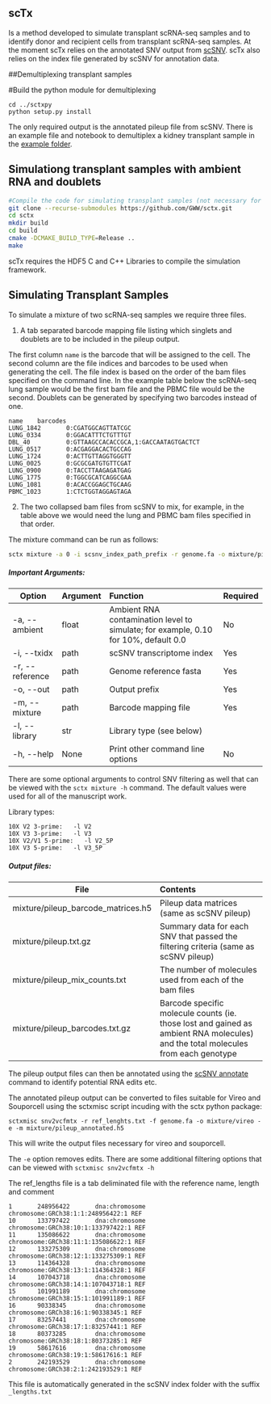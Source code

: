 ## scTx

Is a method developed to simulate transplant scRNA-seq samples and to identify donor and recipient cells from transplant scRNA-seq samples. 
At the moment scTx relies on the annotated SNV output from [scSNV](https://github.com/GWW/scsnv).  scTx also relies on the index file generated by scSNV for annotation data.


##Demultiplexing transplant samples

#Build the python module for demultiplexing

```base
cd ../sctxpy
python setup.py install
```

The only required output is the annotated pileup file from scSNV.  There is an example file and notebook to demultiplex a kidney transplant sample in the [example folder](https://github.com/GWW/sctx/tree/master/example).


## Simulationg transplant samples with ambient RNA and doublets

```bash
#Compile the code for simulating transplant samples (not necessary for demultiplexing)
git clone --recurse-submodules https://github.com/GWW/sctx.git
cd sctx
mkdir build
cd build
cmake -DCMAKE_BUILD_TYPE=Release ..
make
```

scTx requires the HDF5 C and C++ Libraries to compile the simulation framework.

## Simulating Transplant Samples
To simulate a mixture of two scRNA-seq samples we require three files. 

1.  A tab separated barcode mapping file listing which singlets and doublets are to be included in the pileup output.

The first column `name` is the barcode that will be assigned to the cell.  The second column are the file indices and barcodes to be used when generating the cell.
The file index is based on the order of the bam files specified on the command line.  In the example table below the scRNA-seq lung sample would be the first bam file and the PBMC file would be the second.
Doublets can be generated by specifying two barcodes instead of one.

```
name    barcodes
LUNG_1842       0:CGATGGCAGTTATCGC
LUNG_0334       0:GGACATTTCTGTTTGT
DBL_40          0:GTTAAGCCACACCGCA,1:GACCAATAGTGACTCT
LUNG_0517       0:ACGAGGACACTGCCAG
LUNG_1724       0:ACTTGTTAGGTGGGTT
LUNG_0025       0:GCGCGATGTGTTCGAT
LUNG_0900       0:TACCTTAAGAGATGAG
LUNG_1775       0:TGGCGCATCAGGCGAA
LUNG_1081       0:ACACCGGAGCTGCAAG
PBMC_1023       1:CTCTGGTAGGAGTAGA
```

2. The two collapsed bam files from scSNV to mix, for example, in the table above we would need the lung and PBMC bam files specified in that order.

The mixture command can be run as follows:
```bash
sctx mixture -a 0 -i scsnv_index_path_prefix -r genome.fa -o mixture/pileup -m barcode_map.txt -t 4 lung_collapsed.bam pbmc_collapsed.bam
```

##### Important Arguments:
| Option        | Argument      | Function | Required |
| ---------------|:--------------|:---------|:---------|
| -a, --ambient | float | Ambient RNA contamination level to simulate; for example, 0.10 for 10%, default 0.0 | No |
| -i, --txidx | path | scSNV transcriptome index | Yes |
| -r, --reference | path | Genome reference fasta | Yes |
| -o, --out | path | Output prefix | Yes |
| -m, --mixture | path | Barcode mapping file | Yes |
| -l, --library | str | Library type (see below) |
| -h, --help | None | Print other command line options | No |

There are some optional arguments to control SNV filtering as well that can be viewed with the `sctx mixture -h` command.  The default values were used for all of the manuscript work.

Library types:
```
10X V2 3-prime:   -l V2
10X V3 3-prime:   -l V3
10X V2/V1 5-prime:   -l V2_5P
10X V3 5-prime:   -l V3_5P
```

##### Output files:
| File        | Contents      |
| ---------------|:--------------|
| mixture/pileup\_barcode_matrices.h5 | Pileup data matrices (same as scSNV pileup) |
| mixture/pileup.txt.gz | Summary data for each SNV that passed the filtering criteria (same as scSNV pileup) |
| mixture/pileup_mix_counts.txt | The number of molecules used from each of the bam files |
| mixture/pileup_barcodes.txt.gz | Barcode specific molecule counts (ie. those lost and gained as ambient RNA molecules) and the total molecules from each genotype | 

The pileup output files can then be annotated using the [scSNV annotate](https://github.com/GWW/scsnv) command to identify potential RNA edits etc.

The annotated pileup output can be converted to files suitable for Vireo and Souporcell using the sctxmisc script incuding with the sctx python package:

```base
sctxmisc snv2vcfmtx -r ref_lenghts.txt -f genome.fa -o mixture/vireo -e -m mixture/pileup_annotated.h5
```

This will write the output files necessary for vireo and souporcell.  

The `-e` option removes edits. There are some additional filtering options that can be viewed with `sctxmisc snv2vcfmtx -h`

The ref_lengths file is a tab deliminated file with the reference name, length and comment

```
1       248956422       dna:chromosome chromosome:GRCh38:1:1:248956422:1 REF
10      133797422       dna:chromosome chromosome:GRCh38:10:1:133797422:1 REF
11      135086622       dna:chromosome chromosome:GRCh38:11:1:135086622:1 REF
12      133275309       dna:chromosome chromosome:GRCh38:12:1:133275309:1 REF
13      114364328       dna:chromosome chromosome:GRCh38:13:1:114364328:1 REF
14      107043718       dna:chromosome chromosome:GRCh38:14:1:107043718:1 REF
15      101991189       dna:chromosome chromosome:GRCh38:15:1:101991189:1 REF
16      90338345        dna:chromosome chromosome:GRCh38:16:1:90338345:1 REF
17      83257441        dna:chromosome chromosome:GRCh38:17:1:83257441:1 REF
18      80373285        dna:chromosome chromosome:GRCh38:18:1:80373285:1 REF
19      58617616        dna:chromosome chromosome:GRCh38:19:1:58617616:1 REF
2       242193529       dna:chromosome chromosome:GRCh38:2:1:242193529:1 REF
```

This file is automatically generated in the scSNV index folder with the suffix `_lengths.txt` 
